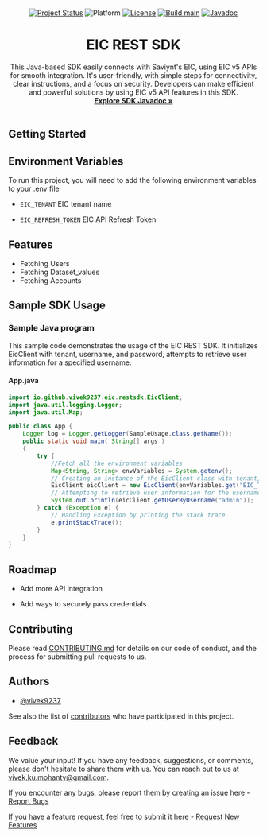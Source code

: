 

<br />
<div align="center">
    
[![Project Status](http://opensource.box.com/badges/active.svg)](http://opensource.box.com/badges)
![Platform](https://img.shields.io/badge/java-1.8-blue)
[![License](https://img.shields.io/badge/license-MIT-blue)](https://raw.githubusercontent.com/vivek9237/eic-sdk-java/main/LICENSE)
[![Build main](https://github.com/vivek9237/eic-sdk-java/actions/workflows/release.yml/badge.svg)](https://github.com/vivek9237/eic-sdk-java/actions/workflows/release.yml)
[![Javadoc](https://img.shields.io/badge/javadoc-blue)](https://vivek9237.github.io/eic-sdk-java/javadoc/)


  <h1 align="center">EIC REST SDK</h1>

  <p align="center">
    This Java-based SDK easily connects with Saviynt's EIC, using EIC v5 APIs for smooth integration. It's user-friendly, with simple steps for connectivity, clear instructions, and a focus on security. Developers can make efficient and powerful solutions by using EIC v5 API features in this SDK.
    <br />
    <a href="https://vivek9237.github.io/eic-sdk-java/javadoc/"><strong>Explore SDK Javadoc »</strong></a>
    <br />
    <br />
  </p>
</div>


## Getting Started

## Environment Variables
To run this project, you will need to add the following environment variables to your .env file

- `EIC_TENANT` EIC tenant name

- `EIC_REFRESH_TOKEN` EIC API Refresh Token

## Features

- Fetching Users
- Fetching Dataset_values
- Fetching Accounts

## Sample SDK Usage
### Sample Java program

This sample code demonstrates the usage of the EIC REST SDK.
It initializes EicClient with tenant, username, and password, attempts to retrieve user information for a specified username.

#### App.java
```Java
import io.github.vivek9237.eic.restsdk.EicClient;
import java.util.logging.Logger;
import java.util.Map;

public class App {
    Logger log = Logger.getLogger(SampleUsage.class.getName());
    public static void main( String[] args )
    {
        try {
            //Fetch all the environment variables
            Map<String, String> envVariables = System.getenv();
            // Creating an instance of the EicClient class with tenant, and refreshToken parameters
            EicClient eicClient = new EicClient(envVariables.get("EIC_TENANT"), envVariables.get("EIC_REFRESH_TOKEN"));
            // Attempting to retrieve user information for the username "admin"
            System.out.println(eicClient.getUserByUsername("admin"));
        } catch (Exception e) {
            // Handling Exception by printing the stack trace
            e.printStackTrace();
        }
    }
}
```
## Roadmap

- Add more API integration

- Add ways to securely pass credentials

## Contributing

Please read [CONTRIBUTING.md](https://github.com/vivek9237/eic-sdk-java/blob/main/CONTRIBUTING.md) for details on our code of conduct, and the process for submitting pull requests to us.

## Authors

- [@vivek9237](https://www.github.com/vivek9237)

See also the list of [contributors](https://github.com/vivek9237/eic-sdk-java/graphs/contributors) who have participated in this project.

## Feedback
We value your input! If you have any feedback, suggestions, or comments, please don't hesitate to share them with us. You can reach out to us at vivek.ku.mohanty@gmail.com.

If you encounter any bugs, please report them by creating an issue here - [Report Bugs](https://github.com/vivek9237/eic-sdk-java/issues/new?assignees=&labels=&projects=&template=bug_report.md&title=)

If you have a feature request, feel free to submit it here - [Request New Features](https://github.com/vivek9237/eic-sdk-java/issues/new?assignees=&labels=&projects=&template=feature_request.md&title=)
